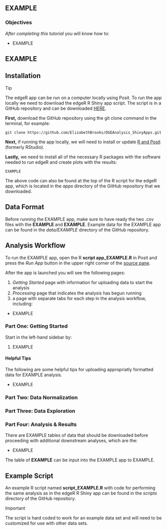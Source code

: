 ## EXAMPLE



### Objectives

<i>After completing this tutorial</i> you will know how to:
* EXAMPLE

## EXAMPLE



## Installation

> [!TIP]
> The edgeR app can be run on a computer locally using Posit. To run the app locally we need to download the edgeR R Shiny app script. The script is in a GitHub repository and can be downloaded [HERE](https://github.com/ElizabethBrooks/DGEAnalysis_ShinyApps/tree/main).

<b>First,</b> download the GitHub repository using the git clone command in the terminal, for example:

```
git clone https://github.com/ElizabethBrooks/DGEAnalysis_ShinyApps.git
```

<b>Next,</b> if running the app locally, we will need to install or update [R and Posit](https://posit.co/download/rstudio-desktop/) (formerly RStudio).

<b>Lastly,</b> we need to install all of the necessary R packages with the software needed to run edgeR and create plots with the results:

```
EXAMPLE
```

The above code can also be found at the top of the R script for the edgeR app, which is located in the <i>apps</i> directory of the GitHub repository that we downloaded.

## Data Format

Before running the EXAMPLE app, make sure to have ready the two .csv files with the <b>EXAMPLE</b> and <b>EXAMPLE</b>. Example data for the EXAMPLE app can be found in the <i>data/EXAMPLE</i> directory of the GitHub repository.



## Analysis Workflow

To run the EXAMPLE app, open the R <b>script app_EXAMPLE.R</b> in Posit and press the <i>Run App</i> button in the upper right corner of the [source pane](https://docs.posit.co/ide/user/ide/guide/ui/ui-panes.html).

After the app is launched you will see the following pages:
1. <i>Getting Started</i> page with information for uploading data to start the analysis
2. <i>Processing</i> page that indicates the analysis has begun running
3. a page with separate tabs for each step in the analysis workflow, including:
* EXAMPLE

### Part One: Getting Started

Start in the left-hand sidebar by:
1. EXAMPLE

#### Helpful Tips
The following are some helpful tips for uploading appropriatly formatted data for EXAMPLE analysis.
* EXAMPLE

### Part Two: Data Normalization



### Part Three: Data Exploration



### Part Four: Analysis & Results

There are EXAMPLE tables of data that should be downloaded before proceeding with additional downstream analyses, which are the:
* EXAMPLE

The table of <b>EXAMPLE</b> can be input into the EXAMPLE app to EXAMPLE.

## Example Script

An example R script named <b>script_EXAMPLE.R</b> with code for performing the same analysis as in the edgeR R Shiny app can be found in the <i>scripts</i> directory of the GitHub repository. 

> [!IMPORTANT]
> The script is hard coded to work for an example data set and will need to be customized for use with other data sets.
